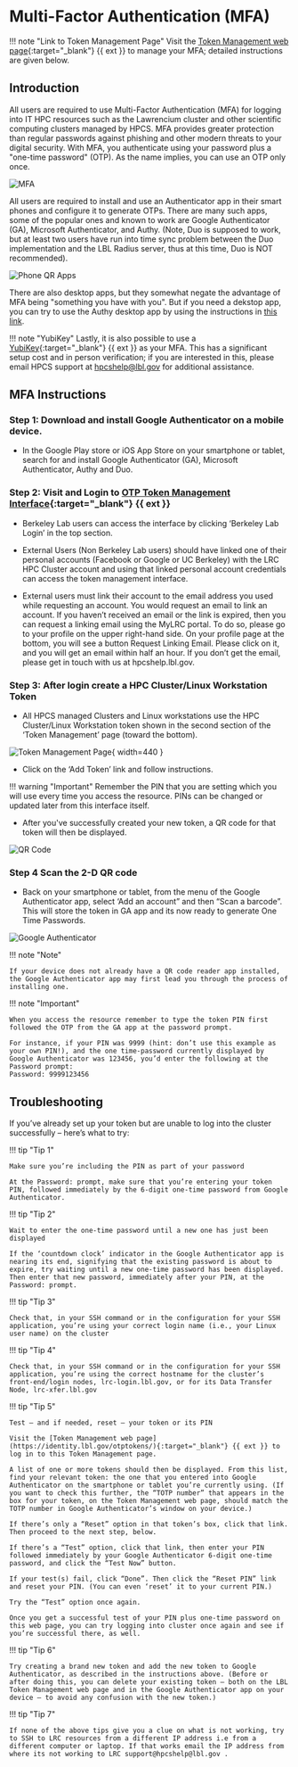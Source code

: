 # Multi-Factor Authentication (MFA)

!!! note "Link to Token Management Page"
    Visit the [Token Management web page](https://identity.lbl.gov/otptokens/login){:target="_blank"} {{ ext }} to manage your MFA; detailed instructions are given below.

## Introduction

All users are required to use Multi-Factor Authentication (MFA) for logging into IT HPC resources such as the Lawrencium cluster and other scientific computing clusters managed by HPCS. MFA provides greater protection than regular passwords against phishing and other modern threats to your digital security. With MFA, you authenticate using your password plus a "one-time password" (OTP). As the name implies, you can use an OTP only once.

![MFA](images/MFA.png)

All users are required to install and use an Authenticator app in their smart phones and configure it to generate OTPs.  There are many such apps, some of the popular ones and known to work are Google Authenticator (GA), Microsoft Authenticator, and Authy.  (Note, Duo is supposed to work, but at least two users have run into time sync problem between the Duo implementation and the LBL Radius server, thus at this time, Duo is NOT recommended).

![Phone QR Apps](images/Phone_QR_Apps.QAi-P6uzbXMmGnip-300x208.png)

There are also desktop apps, but they somewhat negate the advantage of MFA being "something you have with you". But if you need a dekstop app, you can try to use the Authy desktop app by using the instructions in [this link](https://docs-research-it.berkeley.edu/services/high-performance-computing/user-guide/using-authy/).

!!! note "YubiKey"
    Lastly, it is also possible to use a [YubiKey](https://www.yubico.com/products/yubikey-5-overview/){:target="_blank"} {{ ext }} as your MFA.  This has a significant setup cost and in person verification; if you are interested in this,  please email HPCS support at hpcshelp@lbl.gov for additional assistance.

## MFA Instructions

### **Step 1**: Download and install Google Authenticator on a mobile device.

* In the Google Play store or iOS App Store on your smartphone or tablet, search for and install Google Authenticator (GA), Microsoft Authenticator, Authy and Duo.

### **Step 2**: Visit and Login to [OTP Token Management Interface](https://identity.lbl.gov/otptokens/login){:target="_blank"} {{ ext }}

* Berkeley Lab users can access the interface by clicking ‘Berkeley Lab Login’ in the top section.

* External Users (Non Berkeley Lab users) should have linked one of their personal accounts (Facebook or Google or UC Berkeley) with the LRC HPC Cluster account and using that linked personal account credentials can access the token management interface.

* External users must link their account to the email address you used while requesting an account. You would request an email to link an account. If you haven’t received an email or the link is expired, then you can request a linking email using the MyLRC portal. To do so, please go to your profile on the upper right-hand side. On your profile page at the bottom, you will see a button Request Linking Email. Please click on it, and you will get an email within half an hour. If you don’t get the email, please get in touch with us at hpcshelp.lbl.gov.

### **Step 3**: After login create a HPC Cluster/Linux Workstation Token

* All HPCS managed Clusters and Linux workstations use the HPC Cluster/Linux Workstation token shown in the second section of the ‘Token Management’ page (toward the bottom).

![Token Management Page](images/OtpTokenHpcs_screenshot-694x1024.png){ width=440 }

* Click on the ‘Add Token’ link and follow instructions. 

!!! warning "Important" 
    Remember the PIN that you are setting which you will use every time you access the resource. PINs can be changed or updated later from this interface itself.

* After you've successfully created your new token, a QR code for that token will then be displayed.

![QR Code](images/QR_code_example.png)

### **Step 4** Scan the 2-D QR code

* Back on your smartphone or tablet, from the menu of the Google Authenticator app, select ‘Add an account” and then “Scan a barcode”. This will store the token in GA app and its now ready to generate One Time Passwords.

![Google Authenticator](images/googleauthenticator1bc-300x199.png)

!!! note "Note"

    If your device does not already have a QR code reader app installed, the Google Authenticator app may first lead you through the process of installing one.

!!! note "Important"

    When you access the resource remember to type the token PIN first followed the OTP from the GA app at the password prompt.

    For instance, if your PIN was 9999 (hint: don’t use this example as your own PIN!), and the one time-password currently displayed by Google Authenticator was 123456, you’d enter the following at the Password prompt:
    Password: 9999123456

## Troubleshooting

If you’ve already set up your token but are unable to log into the cluster successfully – here’s what to try:

!!! tip "Tip 1"

    Make sure you’re including the PIN as part of your password

    At the Password: prompt, make sure that you’re entering your token PIN, followed immediately by the 6-digit one-time password from Google Authenticator.

!!! tip "Tip 2"

    Wait to enter the one-time password until a new one has just been displayed

    If the ‘countdown clock’ indicator in the Google Authenticator app is nearing its end, signifying that the existing password is about to expire, try waiting until a new one-time password has been displayed. Then enter that new password, immediately after your PIN, at the Password: prompt.

!!! tip "Tip 3" 

    Check that, in your SSH command or in the configuration for your SSH application, you’re using your correct login name (i.e., your Linux user name) on the cluster

!!! tip "Tip 4" 
    
    Check that, in your SSH command or in the configuration for your SSH application, you’re using the correct hostname for the cluster’s front-end/login nodes, lrc-login.lbl.gov, or for its Data Transfer Node, lrc-xfer.lbl.gov

!!! tip "Tip 5" 
  
    Test – and if needed, reset – your token or its PIN

    Visit the [Token Management web page](https://identity.lbl.gov/otptokens/){:target="_blank"} {{ ext }} to log in to this Token Management page.

    A list of one or more tokens should then be displayed. From this list, find your relevant token: the one that you entered into Google Authenticator on the smartphone or tablet you’re currently using. (If you want to check this further, the “TOTP number” that appears in the box for your token, on the Token Management web page, should match the TOTP number in Google Authenticator’s window on your device.)

    If there’s only a “Reset” option in that token’s box, click that link. Then proceed to the next step, below.

    If there’s a “Test” option, click that link, then enter your PIN followed immediately by your Google Authenticator 6-digit one-time password, and click the “Test Now” button.
    
    If your test(s) fail, click “Done”. Then click the “Reset PIN” link and reset your PIN. (You can even ‘reset’ it to your current PIN.)

    Try the “Test” option once again.

    Once you get a successful test of your PIN plus one-time password on this web page, you can try logging into cluster once again and see if you’re successful there, as well.

!!! tip "Tip 6" 
    
    Try creating a brand new token and add the new token to Google Authenticator, as described in the instructions above. (Before or after doing this, you can delete your existing token – both on the LBL Token Management web page and in the Google Authenticator app on your device – to avoid any confusion with the new token.)

!!! tip "Tip 7" 

    If none of the above tips give you a clue on what is not working, try to SSH to LRC resources from a different IP address i.e from a different computer or laptop. If that works email the IP address from where its not working to LRC support@hpcshelp@lbl.gov .